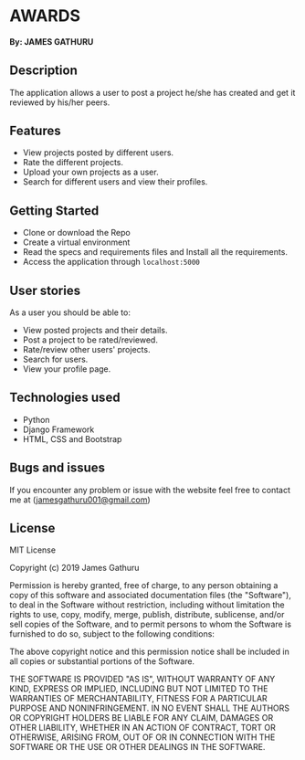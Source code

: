 # AWARDS

#### By: **JAMES GATHURU**

## Description

The application allows a user to post a project he/she has created and get it reviewed by his/her peers.

## Features
* View projects posted by different users.
* Rate the different projects.
* Upload your own projects as a user.
* Search for different users and view their profiles.

## Getting Started

* Clone or download the Repo
* Create a virtual environment
* Read the specs and requirements files and Install all the requirements.
* Access the application through `localhost:5000`

## User stories
As a user you should be able to:
* View posted projects and their details.
* Post a project to be rated/reviewed.
* Rate/review other users' projects.
* Search for users.
* View your profile page.

## Technologies used

* Python
* Django Framework
* HTML, CSS and Bootstrap

## Bugs and issues

If you encounter any problem or issue with the website feel free to contact me at (jamesgathuru001@gmail.com)

## License

MIT License

Copyright (c) 2019 James Gathuru

Permission is hereby granted, free of charge, to any person obtaining a copy
of this software and associated documentation files (the "Software"), to deal
in the Software without restriction, including without limitation the rights
to use, copy, modify, merge, publish, distribute, sublicense, and/or sell
copies of the Software, and to permit persons to whom the Software is
furnished to do so, subject to the following conditions:

The above copyright notice and this permission notice shall be included in all
copies or substantial portions of the Software.

THE SOFTWARE IS PROVIDED "AS IS", WITHOUT WARRANTY OF ANY KIND, EXPRESS OR
IMPLIED, INCLUDING BUT NOT LIMITED TO THE WARRANTIES OF MERCHANTABILITY,
FITNESS FOR A PARTICULAR PURPOSE AND NONINFRINGEMENT. IN NO EVENT SHALL THE
AUTHORS OR COPYRIGHT HOLDERS BE LIABLE FOR ANY CLAIM, DAMAGES OR OTHER
LIABILITY, WHETHER IN AN ACTION OF CONTRACT, TORT OR OTHERWISE, ARISING FROM,
OUT OF OR IN CONNECTION WITH THE SOFTWARE OR THE USE OR OTHER DEALINGS IN THE
SOFTWARE.
